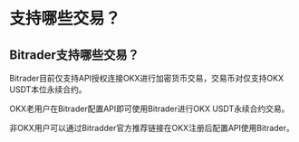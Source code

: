 # 支持哪些交易？



## Bitrader支持哪些交易？

Bitrader目前仅支持API授权连接OKX进行加密货币交易，交易币对仅支持OKX USDT本位永续合约。

OKX老用户在Bitrader配置API即可使用Bitrader进行OKX USDT永续合约交易。

非OKX用户可以通过Bitradder官方推荐链接在OKX注册后配置API使用Bitrader。
